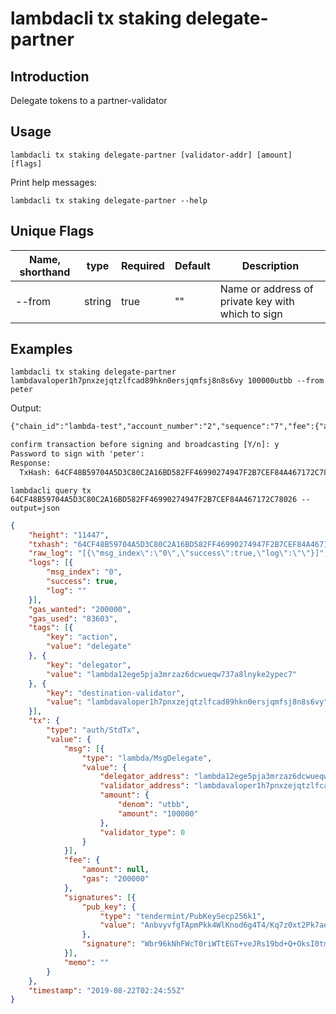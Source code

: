 # lambdacli tx staking delegate-partner

## Introduction

Delegate tokens to a partner-validator

## Usage

```
lambdacli tx staking delegate-partner [validator-addr] [amount] [flags]
```

Print help messages:
```
lambdacli tx staking delegate-partner --help
```

## Unique Flags

| Name, shorthand     | type   | Required | Default  | Description                                                         |
| --------------------| -----  | -------- | -------- | ------------------------------------------------------------------- |
| --from | string | true     | ""       |  Name or address of private key with which to sign |

## Examples

```
lambdacli tx staking delegate-partner lambdavaloper1h7pnxzejqtzlfcad89hkn0ersjqmfsj8n8s6vy 100000utbb --from peter
```

Output:
```txt
{"chain_id":"lambda-test","account_number":"2","sequence":"7","fee":{"amount":null,"gas":"200000"},"msgs":[{"type":"lambda/MsgDelegate","value":{"delegator_address":"lambda12ege5pja3mrzaz6dcwueqw737a8lnyke2ypec7","validator_address":"lambdavaloper1h7pnxzejqtzlfcad89hkn0ersjqmfsj8n8s6vy","amount":{"denom":"utbb","amount":"100000"},"validator_type":0}}],"memo":""}

confirm transaction before signing and broadcasting [Y/n]: y
Password to sign with 'peter':
Response:
  TxHash: 64CF48B59704A5D3C80C2A16BD582FF46990274947F2B7CEF84A467172C78026

```

```
lambdacli query tx 64CF48B59704A5D3C80C2A16BD582FF46990274947F2B7CEF84A467172C78026 --output=json
```

```json
{
	"height": "11447",
	"txhash": "64CF48B59704A5D3C80C2A16BD582FF46990274947F2B7CEF84A467172C78026",
	"raw_log": "[{\"msg_index\":\"0\",\"success\":true,\"log\":\"\"}]",
	"logs": [{
		"msg_index": "0",
		"success": true,
		"log": ""
	}],
	"gas_wanted": "200000",
	"gas_used": "83603",
	"tags": [{
		"key": "action",
		"value": "delegate"
	}, {
		"key": "delegator",
		"value": "lambda12ege5pja3mrzaz6dcwueqw737a8lnyke2ypec7"
	}, {
		"key": "destination-validator",
		"value": "lambdavaloper1h7pnxzejqtzlfcad89hkn0ersjqmfsj8n8s6vy"
	}],
	"tx": {
		"type": "auth/StdTx",
		"value": {
			"msg": [{
				"type": "lambda/MsgDelegate",
				"value": {
					"delegator_address": "lambda12ege5pja3mrzaz6dcwueqw737a8lnyke2ypec7",
					"validator_address": "lambdavaloper1h7pnxzejqtzlfcad89hkn0ersjqmfsj8n8s6vy",
					"amount": {
						"denom": "utbb",
						"amount": "100000"
					},
					"validator_type": 0
				}
			}],
			"fee": {
				"amount": null,
				"gas": "200000"
			},
			"signatures": [{
				"pub_key": {
					"type": "tendermint/PubKeySecp256k1",
					"value": "AnbvyvfgTApmPkk4WlKnod6g4T4/Kq7z0xt2Pk7ae6cA"
				},
				"signature": "Wbr96kNhFWcT0riWTtEGT+veJRs19bd+Q+OksI0tmY9gIwsjOcext+3h5/J4uZ5ZHpDjzLu9bnSrYU03tOTnjA=="
			}],
			"memo": ""
		}
	},
	"timestamp": "2019-08-22T02:24:55Z"
}
```
